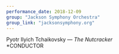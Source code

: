 ```yaml
---
performance_date: 2018-12-09
group: "Jackson Symphony Orchestra"
group_link: "jacksonsymphony.org"
---
```

Pyotr Ilyich Tchaikovsky  — _The Nutcracker_<br/>
*CONDUCTOR
